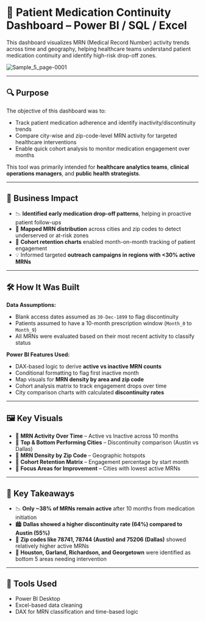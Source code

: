# 💊 Patient Medication Continuity Dashboard – Power BI / SQL / Excel

This dashboard visualizes MRN (Medical Record Number) activity trends across time and geography, helping healthcare teams understand patient medication continuity and identify high-risk drop-off zones.

![Sample_5_page-0001](https://github.com/user-attachments/assets/9dbff27d-5c70-4f7d-98ef-f7c2a929ba33)

---

## 🔍 Purpose

The objective of this dashboard was to:
- Track patient medication adherence and identify inactivity/discontinuity trends
- Compare city-wise and zip-code-level MRN activity for targeted healthcare interventions
- Enable quick cohort analysis to monitor medication engagement over months

This tool was primarily intended for **healthcare analytics teams**, **clinical operations managers**, and **public health strategists**.

---

## 🎯 Business Impact

- 📉 **Identified early medication drop-off patterns**, helping in proactive patient follow-ups
- 📍 **Mapped MRN distribution** across cities and zip codes to detect underserved or at-risk zones
- 🔁 **Cohort retention charts** enabled month-on-month tracking of patient engagement
- 💡 Informed targeted **outreach campaigns in regions with <30% active MRNs**

---

## 🛠️ How It Was Built

**Data Assumptions:**
- Blank access dates assumed as `30-Dec-1899` to flag discontinuity
- Patients assumed to have a 10-month prescription window (`Month_0` to `Month_9`)
- All MRNs were evaluated based on their most recent activity to classify status

**Power BI Features Used:**
- DAX-based logic to derive **active vs inactive MRN counts**
- Conditional formatting to flag first inactive month
- Map visuals for **MRN density by area and zip code**
- Cohort analysis matrix to track engagement drops over time
- City comparison charts with calculated **discontinuity rates**

---

## 🖼️ Key Visuals

- 🔹 **MRN Activity Over Time** – Active vs Inactive across 10 months
- 🔹 **Top & Bottom Performing Cities** – Discontinuity comparison (Austin vs Dallas)
- 🔹 **MRN Density by Zip Code** – Geographic hotspots
- 🔹 **Cohort Retention Matrix** – Engagement percentage by start month
- 🔹 **Focus Areas for Improvement** – Cities with lowest active MRNs

---

## 📌 Key Takeaways

- 📉 **Only ~38% of MRNs remain active** after 10 months from medication initiation
- 🏙️ **Dallas showed a higher discontinuity rate (64%) compared to Austin (55%)**
- 📍 **Zip codes like 78741, 78744 (Austin) and 75206 (Dallas)** showed relatively higher active MRNs
- 🚨 **Houston, Garland, Richardson, and Georgetown** were identified as bottom 5 areas needing intervention

---

## 🧰 Tools Used

- Power BI Desktop
- Excel-based data cleaning
- DAX for MRN classification and time-based logic
